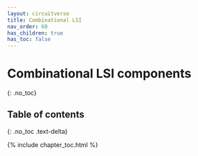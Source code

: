 ```yaml
---
layout: circuitverse
title: Combinational LSI
nav_order: 60
has_children: true
has_toc: false
---
```


# Combinational LSI components
{: .no_toc}

## Table of contents
{: .no_toc .text-delta}

{% include chapter_toc.html %}


